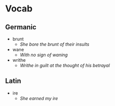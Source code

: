 # Vocab

## Germanic

- brunt
	- _She bore the brunt of their insults_ 
- wane
	- _With no sign of waning_
- writhe
	- _Writhe in guilt at the thought of his betrayal_

## Latin

- ire
	- _She earned my ire_
